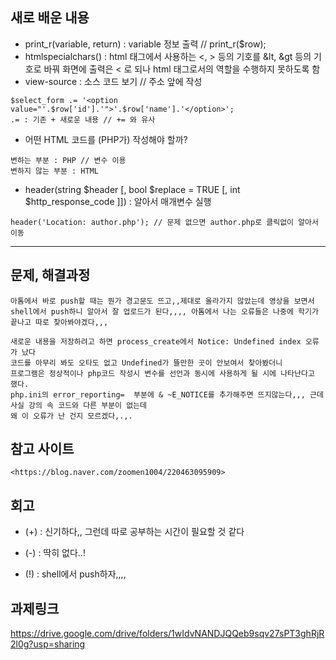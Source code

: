## 새로 배운 내용
* print_r(variable, return) : variable 정보 출력 // print_r($row);
* htmlspecialchars() : html 태그에서 사용하는 <, > 등의 기호를 &lt, &gt 등의 기호로 바꿔 화면에 출력은 < 로 되나 html 태그로서의 역할을 수행하지 못하도록 함
* view-source : 소스 코드 보기 // 주소 앞에 작성
```
$select_form .= '<option value="'.$row['id'].'">'.$row['name'].'</option>';
.= : 기존 + 새로운 내용 // += 와 유사
```
* 어떤 HTML 코드를 (PHP가) 작성해야 할까?
```
변하는 부분 : PHP // 변수 이용
변하지 않는 부분 : HTML
```
* header(string $header [, bool $replace = TRUE [, int $http_response_code ]]) : 알아서 매개변수 실행
```
header('Location: author.php'); // 문제 없으면 author.php로 클릭없이 알아서 이동
```
----


## 문제, 해결과정
```
아톰에서 바로 push할 때는 뭔가 경고문도 뜨고,,제대로 올라가지 않았는데 영상을 보면서
shell에서 push하니 알아서 잘 업로드가 된다,,,, 아톰에서 나는 오류들은 나중에 학기가 끝나고 따로 찾아봐야겠다,,,

새로운 내용을 저장하려고 하면 process_create에서 Notice: Undefined index 오류가 났다
코드를 아무리 봐도 오타도 없고 Undefined가 뜰만한 곳이 안보여서 찾아봤더니
프로그램은 정상적이나 php코드 작성시 변수를 선언과 동시에 사용하게 될 시에 나타난다고 했다.
php.ini의 error_reporting=  부분에 & ~E_NOTICE를 추가해주면 뜨지않는다,,, 근데 사실 강의 속 코드와 다른 부분이 없는데
왜 이 오류가 난 건지 모르겠다,.,.

```


## 참고 사이트
```
<https://blog.naver.com/zoomen1004/220463095909>
```

## 회고
* (+) : 신기하다,, 그런데 따로 공부하는 시간이 필요할 것 같다
- (-) : 딱히 없다..!
+ (!) : shell에서 push하자,,,,

## 과제링크
<https://drive.google.com/drive/folders/1wIdvNANDJQQeb9sqv27sPT3ghRjR2l0g?usp=sharing>
